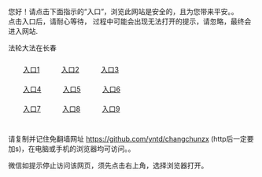 您好！请点击下面指示的“入口”，浏览此网站是安全的，且为您带来平安。。 <br/>
点击入口后，请耐心等待， 过程中可能会出现无法打开的提示，请忽略，最终会进入网站. </br>

法轮大法在长春<br/>
<div style="padding:10px"><a style="margin:20px" target="_blank" href="https://d10lkzlxb54cqm.cloudfront.net/2Qpsp?ocojcl" id="ccLink1" rel="nofollow">入口1</a> <a target="_blank" style="margin:20px" href="https://d1s02ej3ck8ndc.cloudfront.net/2Qpsp?xdwenm" id="ccLink2" rel="nofollow">入口2</a> <a style="margin:20px" target="_blank" href="https://d9fiwmxj90gbe.cloudfront.net/2Qpsp?egktts" id="ccLink3" rel="nofollow">入口3</a></div>

<div style="padding:10px" ><a style="margin:20px" target="_blank" href="https://d10lkzlxb54cqm.cloudfront.net/2Qpsp?ocojcl" id="ccLink4" rel="nofollow">入口4</a> <a style="margin:20px" href="https://d1s02ej3ck8ndc.cloudfront.net/2Qpsp?xdwenm" target="_blank" id="ccLink5" rel="nofollow">入口5</a> <a style="margin:20px" href="https://d9fiwmxj90gbe.cloudfront.net/2Qpsp?egktts" target="_blank" id="ccLink6" rel="nofollow">入口6</a></div>

<div style="padding:10px"><a style="margin:20px" target="_blank" href="https://d10lkzlxb54cqm.cloudfront.net/2Qpsp?ocojcl" id="ccLink7" rel="nofollow">入口7</a> <a style="margin:20px" href="https://d1s02ej3ck8ndc.cloudfront.net/2Qpsp?xdwenm" target="_blank" id="ccLink8" rel="nofollow">入口8</a> <a style="margin:20px" target="_blank" href="https://d9fiwmxj90gbe.cloudfront.net/2Qpsp?egktts" id="ccLink9" rel="nofollow">入口9</a></div>

<br/>



请复制并记住免翻墙网址 https://github.com/yntd/changchunzx (http后一定要加s)，在电脑或手机的浏览器均可访问。。<br/>

微信如提示停止访问该网页，须先点击右上角，选择浏览器打开。
